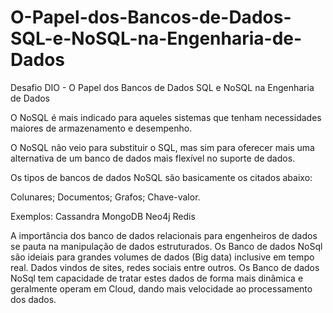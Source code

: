# O-Papel-dos-Bancos-de-Dados-SQL-e-NoSQL-na-Engenharia-de-Dados
Desafio DIO - O Papel dos Bancos de Dados SQL e NoSQL na Engenharia de Dados

O NoSQL é mais indicado para aqueles sistemas que tenham necessidades maiores de armazenamento e desempenho.

O NoSQL não veio para substituir o SQL, mas sim para oferecer mais uma alternativa de um banco de dados mais flexível no suporte de dados.

Os tipos de bancos de dados NoSQL são basicamente os citados abaixo:

Colunares;
Documentos;
Grafos;
Chave-valor.

Exemplos: Cassandra
          MongoDB
          Neo4j
          Redis
          
A importância dos banco de dados relacionais para engenheiros de dados se pauta na manipulação de dados estruturados.
Os Banco de dados NoSql são ideiais para grandes volumes de dados (Big data) inclusive em tempo real.
Dados vindos de sites, redes sociais entre outros.
Os Banco de dados NoSql tem capacidade de tratar estes dados de forma mais dinãmica e geralmente operam em Cloud, dando mais velocidade ao processamento dos dados.


